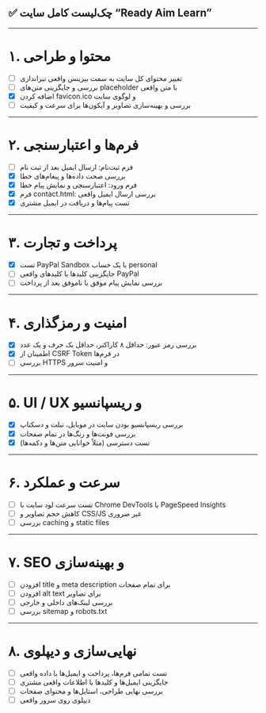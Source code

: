 ## ✅ چک‌لیست کامل سایت “Ready Aim Learn”

---

# ۱. محتوا و طراحی
- [ ] تغییر محتوای کل سایت به سمت بیزینس واقعی تیراندازی  
- [ ] بررسی و جایگزینی متن‌های placeholder با متن واقعی  
- [x] اضافه کردن favicon.ico و لوگوی سایت  
- [ ] بررسی و بهینه‌سازی تصاویر و آیکون‌ها برای سرعت و کیفیت  

---

# ۲. فرم‌ها و اعتبارسنجی
- [ ] فرم ثبت‌نام: ارسال ایمیل بعد از ثبت نام  
- [x] بررسی صحت داده‌ها و پیغام‌های خطا  
- [x] فرم ورود: اعتبارسنجی و نمایش پیام خطا  
- [x] فرم contact.html: بررسی ارسال ایمیل واقعی  
- [x] تست پیام‌ها و دریافت در ایمیل مشتری  

---

# ۳. پرداخت و تجارت
- [x] تست PayPal Sandbox با یک حساب personal  
- [ ] جایگزینی کلیدها با کلیدهای واقعی PayPal  
- [ ] بررسی نمایش پیام موفق یا ناموفق بعد از پرداخت  

---

# ۴. امنیت و رمزگذاری
- [x] بررسی رمز عبور: حداقل ۸ کاراکتر، حداقل یک حرف و یک عدد  
- [x] اطمینان از CSRF Token در فرم‌ها  
- [ ] بررسی HTTPS و امنیت سرور  

---

# ۵. UI / UX و ریسپانسیو
- [x] بررسی ریسپانسیو بودن سایت در موبایل، تبلت و دسکتاپ  
- [x] بررسی فونت‌ها و رنگ‌ها در تمام صفحات  
- [x] تست دسترسی (مثلاً خوانایی متن‌ها و دکمه‌ها)  

---

# ۶. سرعت و عملکرد
- [ ] تست سرعت لود سایت با Chrome DevTools یا PageSpeed Insights  
- [ ] کاهش حجم تصاویر و CSS/JS غیر ضروری  
- [ ] بررسی caching و static files  

---

# ۷. SEO و بهینه‌سازی
- [ ] افزودن title و meta description برای تمام صفحات  
- [ ] افزودن alt text برای تصاویر  
- [ ] بررسی لینک‌های داخلی و خارجی  
- [ ] بررسی sitemap و robots.txt  

---

# ۸. نهایی‌سازی و دیپلوی
- [ ] تست تمامی فرم‌ها، پرداخت و ایمیل‌ها با داده واقعی  
- [ ] جایگزینی ایمیل‌ها و کلیدها با اطلاعات واقعی مشتری  
- [ ] بررسی نهایی طراحی، استایل‌ها و محتوای صفحات  
- [ ] دیپلوی روی سرور واقعی
